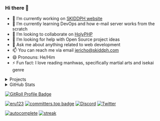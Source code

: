 <h3>Hi there 👋</h3>

- 🔭 I’m currently working on [SKIDDPH website](https://skiddph.com)
- 🌱 I’m currently learning DevOps and how e-mail server works from the scratch
- 👯 I’m looking to collaborate on [HolyPHP](https://github.com/eru123/holyphp)
- 🤔 I’m looking for help with Open Source project ideas
- 💬 Ask me about anything related to web development
- 📫 You can reach me via email [jericho@skiddph.com](mailto:Jericho<jericho@skiddph.com>)
- 😄 Pronouns: He/Him
- ⚡ Fun fact: I love reading manhwas, specifically martial arts and isekai genre

<details>
 <summary>Projects</summary>

 - [CoX](https://github.com/eru123/cox) (`Private`) - A simple and lightweight docker-based enterprise webhosting control panel. Here is the core features:
   - **Access Control List (ACL) based authentication system** - A security control system that regulates and validates user action, this can give users a direct control over specific only resource in the system (e.g. Manage user, Create Database, etc.)
   - **Subcription Model** - If registration enabled or you created a user with no system control, users can buy or redeem a subcription for a specific or a bundled service/products and manage them without system administrative control.
   - **White Labeling System** - A system that allows the products and services to be resell using a Reseller's API or CoX Reseller's Dedicated Website. 
   - **Voucher System** - A system where specific users can create promotional subscription voucher or resell a voucher with Reseller's API.
   - **Analytics and System Monitoring** - If you have a VPS you may have to pay for a monitoring service like Elastic, with CoX we have an integrated monitoring tools to monitor the traffic that comes to your webhosts/clients with the help of *PHP Data Metrics (PhpDM)* A seperate application for collecting specific data metrics (e.g. System Resource, Apache, Nginx, etc.).
   - **Database Management** - A built-in MySQL Database Account Management System controlled by ACL and subscriptions, these product will automatically handles expired subscriptions and reactivated the account/database when re-subscribe. This product will connects to the Managed MySQL servers across different regions.
   - **Hosting Panel** - A built-in webhosting panel for managing FTP accounts and hosting configuration. This product will connects to the CoX-Webhost servers across different regions.
   - **SMTP/Email Service System** - Create a dedicated SMTP or Email Accounts using specific vendors (e.g. AWS SES, AWS WorkMail, Managed SMTP Server).
   - **Email Marketing System** - A mail templating system for sending bulk marketing emails.
 - [CoX Webhost](https://github.com/eru123/cox-webhost) (`Private`) - A docker based FTP and Webhost management. Below are the following features:
   - Deployable Across different regions and;
   - Manage the system through APIs for CoX Panel
   - s/FTP, vHosts, and Proxy Management
   - Automatic Log Analyzer for detecting and reporting malicous request to DNS Providers and Firewall (e.g. ip tables, fail2ban, cloudflare WAF, email, etc.)
   - Integrated PhpMyAdmin/Adminer through proxy path
   - Support for Multiple Major PHP Versions
   - ini files editor
 - [PhpDM](https://github.com/eru123/phpdm) - A docker based data metrics collector/producer with built-in integration for specific web development applications:
   - Log Collector for Nginx Proxy/Standard logging
   - Log Collector for Apache2
   - MySQL Integration and MySQL metrics
   - System Resource metrics (e.g. Memory, CPU, Disk, Network in/out, Up time)
   - Docker containers metrics (e.g Log, System Resource)
   - CoX Panel Dashboard Analytics Compatible
   - Can be used as an alternative data producer for Grafana or Kibana when using MySQL as data source. 

</details>

<details>
<summary>GitHub Stats</summary>

[![profile-summary](https://github-profile-summary-cards.vercel.app/api/cards/profile-details?username=eru123&theme=github_dark&card_width=500px)](https://github.com/eru123)

[![profile-summary](https://github-readme-stats.vercel.app/api/top-langs/?username=eru123&layout=compact&langs_count=10&hide_border=true&theme=github_dark)](https://github.com/eru123)

[![profile-summary](https://github-profile-trophy.vercel.app/?username=eru123&theme=nord&row=2&column=4&no-frame=true)](https://github.com/eru123)

[![profile-summary](https://github-readme-stats.vercel.app/api?username=eru123&show_icons=true&hide_border=true&theme=github_dark&include_all_commits=true&custom_title=Github%20Stats&rank_icon=default&card_width=500px)](https://github.com/eru123)

[![profile-summary](https://github-readme-streak-stats.herokuapp.com/?user=eru123&theme=github_dark&date_format=M[,%20Y]&hide_border=true&fire=tomato)](https://github.com/eru123)

[![profile-summary](https://codeium.com/profile/jericho/card.png)](https://codeium.com/profile/jericho)
</details>

<a href="https://gitroll.io/profile/uxE5zHNonc7OQfTpwgFgfaClgBs42" target="_blank"><img src="https://gitroll.io/api/badges/profiles/v1/uxE5zHNonc7OQfTpwgFgfaClgBs42" alt="GitRoll Profile Badge"/></a>

[![eru123](https://komarev.com/ghpvc/?username=eru123&color=blue)](https://github.com/eru123)
[![committers.top badge](https://user-badge.committers.top/philippines/eru123.svg)](https://user-badge.committers.top/philippines/eru123)
[![Discord](https://img.shields.io/discord/823693851696037899.svg?label=&logo=discord&logoColor=ffffff&color=7389D8&labelColor=6A7EC2)](https://discord.gg/ugSanJu5BJ)
[![Twitter](https://img.shields.io/twitter/follow/jericho_dev?label=Twitter&style=social)](https://twitter.com/jericho_dev)

[![autocomplete](https://codeium.com/badges/user/jericho/autocomplete)](https://codeium.com/profile/jericho)
[![streak](https://codeium.com/badges/v2/user/jericho/streak)](https://codeium.com/profile/jericho)

